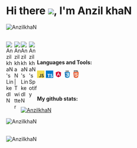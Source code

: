 <!-- ### Hi there <img src="https://media.giphy.com/media/hvRJCLFzcasrR4ia7z/giphy.gif" width="25px">. 

Hi there <img src="https://media.giphy.com/media/hvRJCLFzcasrR4ia7z/giphy.gif" width="25px">,  I'm Anzil khaN. ![](https://visitor-badge.glitch.me/badge?page_id=AnzilkhaN.AnzilkhaN) -->

<h1 align="left">Hi there <img src="https://media.giphy.com/media/hvRJCLFzcasrR4ia7z/giphy.gif" width="25px">, I'm Anzil khaN</h1>


<p align="left"> <img src="https://komarev.com/ghpvc/?username=AnzilkhaN&label=Profile%20views&color=259076&style=flat" alt="AnzilkhaN" /> </p>
</br>

<!-- <a href="https://discord.gg/XTW52Kt">
  <img align="left" alt="Anzil khaN's Discord" width="22px" src="https://raw.githubusercontent.com/peterthehan/peterthehan/master/assets/discord.svg" />
</a> -->
<a href="https://stackoverflow.com/users/5238602/anzil-khan?tab=profile">
  <img align="left" alt="Anzil khaN's LinkedIN" width="22px" src="http://cdn.sstatic.net/Sites/stackoverflow/img/apple-touch-icon.png" />
</a>
<a href="https://twitter.com/AnzilkhaN27">
  <img align="left" alt="Anzil khaN | Twitter" width="18px" src="https://raw.githubusercontent.com/peterthehan/peterthehan/master/assets/twitter.svg" />
</a>
<a href="https://www.linkedin.com/in/anzil-khan/">
  <img align="left" alt="Anzil khaN's LinkedIN" width="22px" src="https://raw.githubusercontent.com/peterthehan/peterthehan/master/assets/linkedin.svg" />
</a>
<a href="https://open.spotify.com/user/5smnkrihnx6f8ljcnoyz3wiqi?si=WaLKpwvWTle0btle2qPb6g">
  <img align="left" alt="Anzil khaN's Spotify" width="22px" src="https://raw.githubusercontent.com/peterthehan/peterthehan/master/assets/spotify.svg" />
</a>
</br></br>

**Languages and Tools:**  

<code><img height="20" src="https://raw.githubusercontent.com/github/explore/80688e429a7d4ef2fca1e82350fe8e3517d3494d/topics/javascript/javascript.png"></code>
<code><img height="20" src="https://raw.githubusercontent.com/github/explore/80688e429a7d4ef2fca1e82350fe8e3517d3494d/topics/typescript/typescript.png"></code>
<code><img height="20" src="https://raw.githubusercontent.com/github/explore/80688e429a7d4ef2fca1e82350fe8e3517d3494d/topics/angular/angular.png"></code>
<code><img height="20" src="https://raw.githubusercontent.com/github/explore/5c058a388828bb5fde0bcafd4bc867b5bb3f26f3/topics/css/css.png"></code>
<code><img height="20" src="https://raw.githubusercontent.com/github/explore/80688e429a7d4ef2fca1e82350fe8e3517d3494d/topics/html/html.png"></code> 

</br>

<!-- 
## Skills 💻
- TypeScript, JavaScript, Angular
- HTML5, SASS, CSS, RWD -->

<!-- - 👨‍💻 HTML5, TypeScript, JavaScript
- ⚙️ Angular
- 👁️ SASS, CSS, Stylus -->

<!-- 📈 my github stats  -->


**My github stats:**

<p align="left"> <a href="https://github.com/ryo-ma/github-profile-trophy"><img src="https://github-profile-trophy.vercel.app/?username=AnzilkhaN&theme=onedark" alt="AnzilkhaN" /></a> </p>

<p align="left"> <img src="https://github-readme-stats.vercel.app/api?username=AnzilkhaN&show_icons=true&theme=dark" alt="AnzilkhaN" />
</br></br>

<p><img align="left" src="https://github-readme-stats.vercel.app/api/top-langs?username=AnzilkhaN&show_icons=true&locale=en&layout=compact&theme=dark" alt="AnzilkhaN" /></p>

<!-- [![Top Langs](https://github-readme-stats.vercel.app/api/top-langs/?username=AnzilkhaN&theme=dark)](https://github.com/anuraghazra/github-readme-stats) -->

<!--
**AnzilkhaN/AnzilkhaN** is a ✨ _special_ ✨ repository because its `README.md` (this file) appears on your GitHub profile.

Here are some ideas to get you started:

- 🔭 I’m currently working on ...
- 🌱 I’m currently learning ...
- 👯 I’m looking to collaborate on ...
- 🤔 I’m looking for help with ...
- 💬 Ask me about ...
- 📫 How to reach me: ...
- 😄 Pronouns: ...
- ⚡ Fun fact: ...
-->
